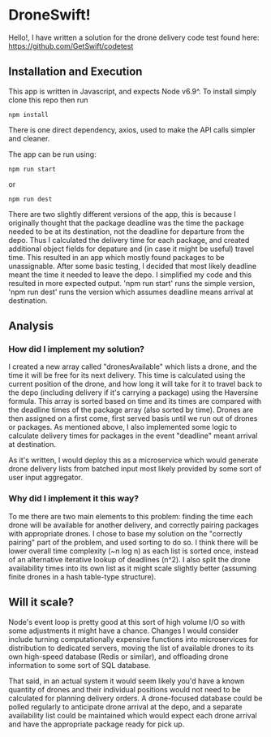 # DroneSwift!
Hello!, I have written a solution for the drone delivery code test found here: https://github.com/GetSwift/codetest

## Installation and Execution
This app is written in Javascript, and expects Node v6.9^. To install simply clone this repo then run
```
npm install
```
There is one direct dependency, axios, used to make the API calls simpler and cleaner.

The app can be run using:
```
npm run start
```
or
```
npm run dest
```
There are two slightly different versions of the app, this is because I originally thought that the package deadline was the time the package needed to be at its destination, not the deadline for departure from the depo. Thus I calculated the delivery time for each package, and created additional object fields for depature and (in case it might be useful) travel time. This resulted in an app which mostly found packages to be unassignable. After some basic testing, I decided that most likely deadline meant the time it needed to leave the depo. I simplified my code and this resulted in more expected output. 'npm run start' runs the simple version, 'npm run dest' runs the version which assumes deadline means arrival at destination.

## Analysis
### How did I implement my solution?
I created a new array called "dronesAvailable" which lists a drone, and the time it will be free for its next delivery. This time is calculated using the current position of the drone, and how long it will take for it to travel back to the depo (including delivery if it's carrying a package) using the Haversine formula. This array is sorted based on time and its times are compared with the deadline times of the package array (also sorted by time). Drones are then assigned on a first come, first served basis until we run out of drones or packages.
As mentioned above, I also implemented some logic to calculate delivery times for packages in the event "deadline" meant arrival at destination.

As it's written, I would deploy this as a microservice which would generate drone delivery lists from batched input most likely provided by some sort of user input aggregator.
### Why did I implement it this way?
To me there are two main elements to this problem: finding the time each drone will be available for another delivery, and correctly pairing packages with appropriate drones. I chose to base my solution on the "correctly pairing" part of the problem, and used sorting to do so. I think there will be lower overall time complexity (~n log n) as each list is sorted once, instead of an alternative iterative lookup of deadlines (n^2). I also split the drone availability times into its own list as it might scale slightly better (assuming finite drones in a hash table-type structure).
## Will it scale?
Node's event loop is pretty good at this sort of high volume I/O so with some adjustments it might have a chance. Changes I would consider include turning computationally expensive functions into microservices for distribution to dedicated servers, moving the list of available drones to its own high-speed database (Redis or similar), and offloading drone information to some sort of SQL database.

That said, in an actual system it would seem likely you'd have a known quantity of drones and their individual positions would not need to be calculated for planning delivery orders. A drone-focused database could be polled regularly to anticipate drone arrival at the depo, and a separate availability list could be maintained which would expect each drone arrival and have the appropriate package ready for pick up.
